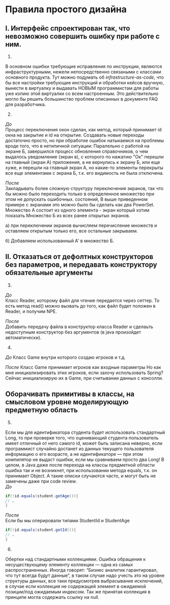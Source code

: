 # Правила простого дизайна

## І. Интерфейс спроектирован так, что невозможно совершить ошибку при работе с ним.

1.
В основном ошибки требующие исправления по инструкции, являются инфраструктурными,
нежели непосредственно связаными с классами основного продукта.
Тут можно подумать об _infrastructure-as-code_,
что бы все настройки требующие
инструкций и обработки кейсов вручную,
вынести в виртуалку и выдавать
НОВЫМ программистам для работы уже копию
этой виртуалки со всем настроенным.
Это действительно могло бы решить
большинство проблем описанных в документе FAQ для разработчика.

2.
 _До_  
Процесс переключения окон сделан, как метод,
который принимает id окна на закрытие и id на открытие.
Создавать новые переходы достаточно просто,
но при обработке ошибок натыкаемся на проблемы вроде того,
что в нетипичной ситуации:
Паралельно с работой на экране Б, завершился процесс
обновления справочников, о чем выдалось уведомление (экран в), с которого по нажатию "Ок"
перешли на главный (экран А) приложения,
а не вернулись к экрану Б,
или еще хуже, и перешли на главный экран А, но какие-то элементы перекрыты все еще
элементами с экрана Б, т.к. его видимость не была отключена.

_После_  
Закладывать более сложную структуру переключения экранов,
так что бы можно было переходить только в определенное множество
при этом не допускать ошибочных.
состояний,
В выше приведенном примере с экранами это можно было бы сделать как
два PowerSet.
Множество А состоит из одного элемента - экран который хотим показать
Множество Б из всех ранее открытых экранов.  

а) при переключении экранов вычисляем перечисление множеств и оставляем открытым только его,
все остальные закрываем.

б) Добавляем использованный A' в множество Б.

## II. Отказаться от дефолтных конструкторов без параметров, и передавать конструктору обязательные аргументы
3.
 _До_  
Класс Reader, которому файл для чтение передается через сеттер.
То есть метод read() можно вызвать до того, как файл будет положен в Reader, и получим NPE.

_После_  
Добавить передачу файла в конструктор класса Reader и сделаьть недоступным конструктор без аргументов (в java произойдет автоматически).

4.

_До_
Класс Game внутри которого создаю игроков и т.д.

_После_
Класс Game принимает игроков как входные параметры
Но как мне инициализировать этих игроков,
если захочу использовать Spring?
Сейчас инициализирую их в Game, при считывании данных с консолли.

## Оборачивать примитивы в классы, на смысловом уровне моделирующую предметную область
5.  
Если мы для идентификатора студента будет использовать стандартный Long, то при проверке того, что оценивающий студента пользователь имеет отличный от него самого id, может быть записана неверно, если программист случайно достанет из данных текущего пользователя информацию о его возрасте, а не идентификаторе — при этом компилятор не выдаст ошибки, если мы сравниваем просто два Long! В целом, в Java даже после перехода на классы предметной области ошибка так и не возникнет, при использовании метода equals, т.к. он принимает Object.
А такие описки случаются часто, и могут быть не замечены даже при code review.  
_До_  
```java
if(!id.equals(student.getAge()){
// …
}
```
_После_  
Если бы мы оперировали типами StudentId и StudentAge
```java
if(!id.equals(student.getId()){
// …
}
```
6.  
Обертки над стандартными коллекциями.
Ошибка обращения к несуществующему элементу коллекции — одна из самых распространенных.
Иногда говорят: “Бизнес аналитик гарантировал, что тут всегда будут данные”, в таком случае надо учесть это на уровне структуры данных, все таки предусмотрев выбрасывание исключений, в случае если коллекция не содержащей элемент в ожидаемой позиции/под ожидаемым индексом.
Так же принятая коллекция в принципе могла содержать ссылку на null.
